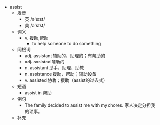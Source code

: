 - assist
  - 发音
    - 英 /ə'sɪst/
    - 美 /ə'sɪst/
  - 词义
    - v. 援助,帮助
      - to help someone to do something
  - 同根词
    - adj. assistant 辅助的，助理的；有帮助的
    - adj. assisted 辅助的
    - n. assistant 助手，助理，助教
    - n. assistance 援助，帮助；辅助设备
    - v. assisted 协助；援助（assist的过去式）
  - 短语
    - assist in 帮助
  - 例句
    - The family decided to assist me with my chores. 家人决定分担我的琐事。
  - 补充